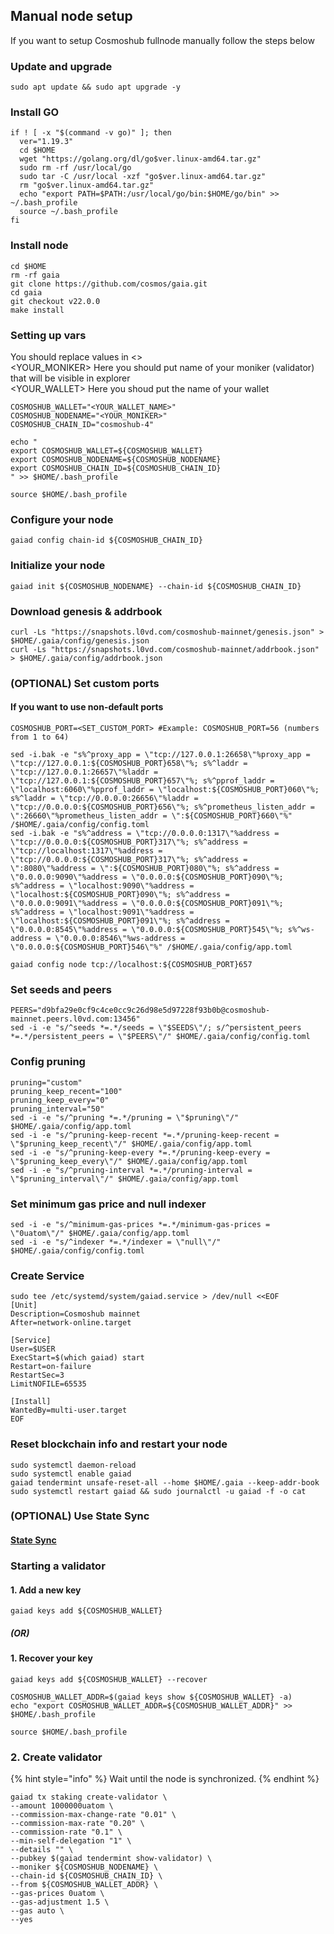 ## Manual node setup
If you want to setup Cosmoshub fullnode manually follow the steps below

### Update and upgrade
```
sudo apt update && sudo apt upgrade -y
```

### Install GO
```
if ! [ -x "$(command -v go)" ]; then
  ver="1.19.3"
  cd $HOME
  wget "https://golang.org/dl/go$ver.linux-amd64.tar.gz"
  sudo rm -rf /usr/local/go
  sudo tar -C /usr/local -xzf "go$ver.linux-amd64.tar.gz"
  rm "go$ver.linux-amd64.tar.gz"
  echo "export PATH=$PATH:/usr/local/go/bin:$HOME/go/bin" >> ~/.bash_profile
  source ~/.bash_profile
fi
```

### Install node
```
cd $HOME
rm -rf gaia
git clone https://github.com/cosmos/gaia.git
cd gaia
git checkout v22.0.0
make install
```


### Setting up vars
You should replace values in <> <br />
<YOUR_MONIKER> Here you should put name of your moniker (validator) that will be visible in explorer <br />
<YOUR_WALLET> Here you shoud put the name of your wallet

```
COSMOSHUB_WALLET="<YOUR_WALLET_NAME>"
COSMOSHUB_NODENAME="<YOUR_MONIKER>"
COSMOSHUB_CHAIN_ID="cosmoshub-4"
```

```
echo "
export COSMOSHUB_WALLET=${COSMOSHUB_WALLET}
export COSMOSHUB_NODENAME=${COSMOSHUB_NODENAME}
export COSMOSHUB_CHAIN_ID=${COSMOSHUB_CHAIN_ID}
" >> $HOME/.bash_profile

source $HOME/.bash_profile
```


### Configure your node
```
gaiad config chain-id ${COSMOSHUB_CHAIN_ID}
```

### Initialize your node
```
gaiad init ${COSMOSHUB_NODENAME} --chain-id ${COSMOSHUB_CHAIN_ID}
```

### Download genesis & addrbook
```
curl -Ls "https://snapshots.l0vd.com/cosmoshub-mainnet/genesis.json" > $HOME/.gaia/config/genesis.json
curl -Ls "https://snapshots.l0vd.com/cosmoshub-mainnet/addrbook.json" > $HOME/.gaia/config/addrbook.json
```

### (OPTIONAL) Set custom ports

#### If you want to use non-default ports
```
COSMOSHUB_PORT=<SET_CUSTOM_PORT> #Example: COSMOSHUB_PORT=56 (numbers from 1 to 64)
```
```
sed -i.bak -e "s%^proxy_app = \"tcp://127.0.0.1:26658\"%proxy_app = \"tcp://127.0.0.1:${COSMOSHUB_PORT}658\"%; s%^laddr = \"tcp://127.0.0.1:26657\"%laddr = \"tcp://127.0.0.1:${COSMOSHUB_PORT}657\"%; s%^pprof_laddr = \"localhost:6060\"%pprof_laddr = \"localhost:${COSMOSHUB_PORT}060\"%; s%^laddr = \"tcp://0.0.0.0:26656\"%laddr = \"tcp://0.0.0.0:${COSMOSHUB_PORT}656\"%; s%^prometheus_listen_addr = \":26660\"%prometheus_listen_addr = \":${COSMOSHUB_PORT}660\"%" /$HOME/.gaia/config/config.toml
sed -i.bak -e "s%^address = \"tcp://0.0.0.0:1317\"%address = \"tcp://0.0.0.0:${COSMOSHUB_PORT}317\"%; s%^address = \"tcp://localhost:1317\"%address = \"tcp://0.0.0.0:${COSMOSHUB_PORT}317\"%; s%^address = \":8080\"%address = \":${COSMOSHUB_PORT}080\"%; s%^address = \"0.0.0.0:9090\"%address = \"0.0.0.0:${COSMOSHUB_PORT}090\"%; s%^address = \"localhost:9090\"%address = \"localhost:${COSMOSHUB_PORT}090\"%; s%^address = \"0.0.0.0:9091\"%address = \"0.0.0.0:${COSMOSHUB_PORT}091\"%; s%^address = \"localhost:9091\"%address = \"localhost:${COSMOSHUB_PORT}091\"%; s%^address = \"0.0.0.0:8545\"%address = \"0.0.0.0:${COSMOSHUB_PORT}545\"%; s%^ws-address = \"0.0.0.0:8546\"%ws-address = \"0.0.0.0:${COSMOSHUB_PORT}546\"%" /$HOME/.gaia/config/app.toml
```
```
gaiad config node tcp://localhost:${COSMOSHUB_PORT}657
```

### Set seeds and peers
```
PEERS="d9bfa29e0cf9c4ce0cc9c26d98e5d97228f93b0b@cosmoshub-mainnet.peers.l0vd.com:13456"
sed -i -e "s/^seeds *=.*/seeds = \"$SEEDS\"/; s/^persistent_peers *=.*/persistent_peers = \"$PEERS\"/" $HOME/.gaia/config/config.toml
```

### Config pruning
```
pruning="custom"
pruning_keep_recent="100"
pruning_keep_every="0"
pruning_interval="50"
sed -i -e "s/^pruning *=.*/pruning = \"$pruning\"/" $HOME/.gaia/config/app.toml
sed -i -e "s/^pruning-keep-recent *=.*/pruning-keep-recent = \"$pruning_keep_recent\"/" $HOME/.gaia/config/app.toml
sed -i -e "s/^pruning-keep-every *=.*/pruning-keep-every = \"$pruning_keep_every\"/" $HOME/.gaia/config/app.toml
sed -i -e "s/^pruning-interval *=.*/pruning-interval = \"$pruning_interval\"/" $HOME/.gaia/config/app.toml
```

### Set minimum gas price and null indexer
```
sed -i -e "s/^minimum-gas-prices *=.*/minimum-gas-prices = \"0uatom\"/" $HOME/.gaia/config/app.toml
sed -i -e "s/^indexer *=.*/indexer = \"null\"/" $HOME/.gaia/config/config.toml
```

### Create Service
```
sudo tee /etc/systemd/system/gaiad.service > /dev/null <<EOF
[Unit]
Description=Cosmoshub mainnet
After=network-online.target

[Service]
User=$USER
ExecStart=$(which gaiad) start
Restart=on-failure
RestartSec=3
LimitNOFILE=65535

[Install]
WantedBy=multi-user.target
EOF
```

### Reset blockchain info and restart your node
```
sudo systemctl daemon-reload
sudo systemctl enable gaiad
gaiad tendermint unsafe-reset-all --home $HOME/.gaia --keep-addr-book
sudo systemctl restart gaiad && sudo journalctl -u gaiad -f -o cat
```

### (OPTIONAL) Use State Sync

#### [State Sync]()


### Starting a validator

#### 1. Add a new key
```
gaiad keys add ${COSMOSHUB_WALLET}
```
##### (OR)

#### 1. Recover your key
```
gaiad keys add ${COSMOSHUB_WALLET} --recover
```

```
COSMOSHUB_WALLET_ADDR=$(gaiad keys show ${COSMOSHUB_WALLET} -a)
echo "export COSMOSHUB_WALLET_ADDR=${COSMOSHUB_WALLET_ADDR}" >> $HOME/.bash_profile

source $HOME/.bash_profile
```


### 2. Create validator

{% hint style="info" %}
Wait until the node is synchronized.
{% endhint %}

```
gaiad tx staking create-validator \
--amount 1000000uatom \
--commission-max-change-rate "0.01" \
--commission-max-rate "0.20" \
--commission-rate "0.1" \
--min-self-delegation "1" \
--details "" \
--pubkey $(gaiad tendermint show-validator) \
--moniker ${COSMOSHUB_NODENAME} \
--chain-id ${COSMOSHUB_CHAIN_ID} \
--from ${COSMOSHUB_WALLET_ADDR} \
--gas-prices 0uatom \
--gas-adjustment 1.5 \
--gas auto \
--yes
```

